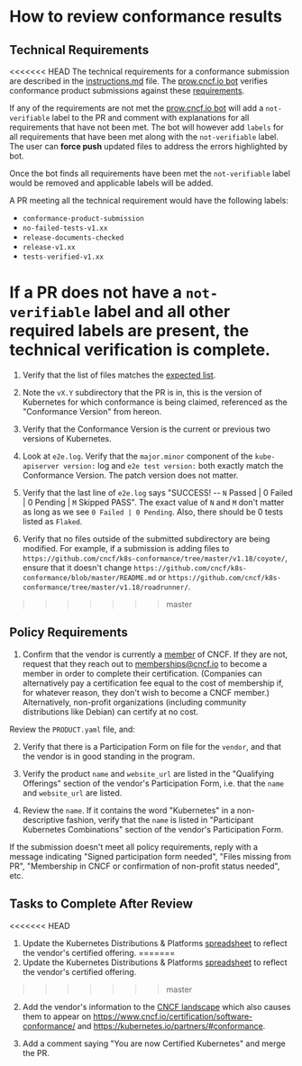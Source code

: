 # How to review conformance results

## Technical Requirements

<<<<<<< HEAD
The technical requirements for a conformance submission are described in the [instructions.md](https://github.com/cncf/k8s-conformance/blob/master/instructions.md) file. The [prow.cncf.io bot](https://github.com/apps/prow-cncf-io) verifies conformance product submissions against these [requirements](https://github.com/cncf/k8s-conformance/blob/master/instructions.md#requirements).

If any of the requirements are not met the [prow.cncf.io bot](https://github.com/apps/prow-cncf-io) will add a `not-verifiable` label to the PR and comment with explanations for all requirements that have not been met. The bot will however add `labels` for all requirements that have been met along with the `not-verifiable` label.  The user can **force push** updated files to address the errors highlighted by bot.

Once the bot finds all requirements have been met the `not-verifiable` label would be removed and applicable labels will be added.

A PR meeting all the technical requirement would have the following labels:
- `conformance-product-submission`
- `no-failed-tests-v1.xx`
- `release-documents-checked`
- `release-v1.xx`
- `tests-verified-v1.xx`

If a PR does not have a `not-verifiable` label and all other required labels are present, the technical verification is complete.
=======
1. Verify that the list of files matches the
[expected list](https://github.com/cncf/k8s-conformance/blob/master/instructions.md#contents-of-the-pr).

2. Note the `vX.Y` subdirectory that the PR is in, this is the version of
Kubernetes for which conformance is being claimed, referenced as the
"Conformance Version" from hereon.

3. Verify that the Conformance Version is the current or previous two versions of Kubernetes.

4. Look at `e2e.log`.  Verify that the `major.minor` component of the
`kube-apiserver version:` log and `e2e test version:` both exactly match
the Conformance Version. The patch version does not matter.

5. Verify that the last line of `e2e.log` says "SUCCESS! -- `N` Passed | 0
Failed | 0 Pending | `M` Skipped PASS".  The exact value of `N` and `M` don't
matter as long as we see `0 Failed | 0 Pending`. Also, there should be 0 tests
listed as `Flaked`.

6. Verify that no files outside of the submitted subdirectory are being modified.
For example, if a submission is adding files to `https://github.com/cncf/k8s-conformance/tree/master/v1.18/coyote/`,
ensure that it doesn't change `https://github.com/cncf/k8s-conformance/blob/master/README.md` or
`https://github.com/cncf/k8s-conformance/tree/master/v1.18/roadrunner/`.
>>>>>>> master

## Policy Requirements

1. Confirm that the vendor is currently a
[member](https://www.cncf.io/about/members/) of CNCF. If they are not, request
that they reach out to memberships@cncf.io to become a member in order to
complete their certification. (Companies can alternatively pay a certification
fee equal to the cost of membership if, for whatever reason, they don't wish to
become a CNCF member.) Alternatively, non-profit organizations (including community
distributions like Debian) can certify at no cost.

Review the `PRODUCT.yaml` file, and:

2. Verify that there is a Participation Form on file for the `vendor`, and that
the vendor is in good standing in the program.

3. Verify the product `name` and `website_url` are listed in the
"Qualifying Offerings" section of the vendor's Participation Form, i.e. that
the `name` and `website_url` are listed.

4. Review the `name`. If it contains the word "Kubernetes" in a non-descriptive
fashion, verify that the `name` is listed in "Participant Kubernetes
Combinations" section of the vendor's Participation Form.

If the submission doesn't meet all policy requirements, reply with a message indicating "Signed participation form needed", "Files missing from PR", "Membership in CNCF or confirmation of non-profit status needed", etc.

## Tasks to Complete After Review

<<<<<<< HEAD
1. Update the Kubernetes Distributions & Platforms [spreadsheet](https://docs.google.com/spreadsheets/d/1uF9BoDzzisHSQemXHIKegMhuythuq_GL3N1mlUUK2h0/edit?usp=sharing) to reflect the vendor's certified offering.
=======
1. Update the Kubernetes Distributions & Platforms [spreadsheet](https://docs.google.com/a/linuxfoundation.org/spreadsheets/d/1LxSqBzjOxfGx3cmtZ4EbB_BGCxT_wlxW_xgHVVa23es/edit) to reflect the vendor's certified offering.
>>>>>>> master

2. Add the vendor's information to the [CNCF landscape](https://landscape.cncf.io/grouping=landscape&landscape=certified-kubernetes-distribution,certified-kubernetes-hosted,certified-kubernetes-installer) which also causes them to appear on https://www.cncf.io/certification/software-conformance/ and https://kubernetes.io/partners/#conformance.

3. Add a comment saying "You are now Certified Kubernetes" and merge the PR.
